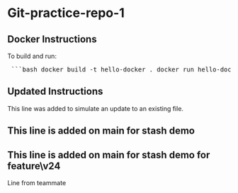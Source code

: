 # Git-practice-repo-1

## Docker Instructions
To build and run:
<pre> ```bash docker build -t hello-docker . docker run hello-docker ``` </pre>


## Updated Instructions

This line was added to simulate an update to an existing file.

## This line is added on main for stash demo

## This line is added on main for stash demo for feature\v24
L i n e   f r o m   t e a m m a t e  
 